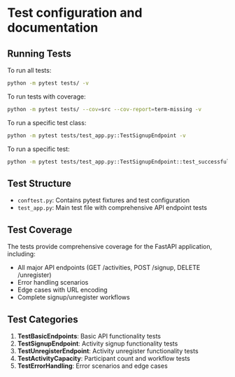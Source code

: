 # Test configuration and documentation

## Running Tests

To run all tests:
```bash
python -m pytest tests/ -v
```

To run tests with coverage:
```bash
python -m pytest tests/ --cov=src --cov-report=term-missing -v
```

To run a specific test class:
```bash
python -m pytest tests/test_app.py::TestSignupEndpoint -v
```

To run a specific test:
```bash
python -m pytest tests/test_app.py::TestSignupEndpoint::test_successful_signup -v
```

## Test Structure

- `conftest.py`: Contains pytest fixtures and test configuration
- `test_app.py`: Main test file with comprehensive API endpoint tests

## Test Coverage

The tests provide comprehensive coverage for the FastAPI application, including:
- All major API endpoints (GET /activities, POST /signup, DELETE /unregister)
- Error handling scenarios
- Edge cases with URL encoding
- Complete signup/unregister workflows

## Test Categories

1. **TestBasicEndpoints**: Basic API functionality tests
2. **TestSignupEndpoint**: Activity signup functionality tests
3. **TestUnregisterEndpoint**: Activity unregister functionality tests
4. **TestActivityCapacity**: Participant count and workflow tests
5. **TestErrorHandling**: Error scenarios and edge cases